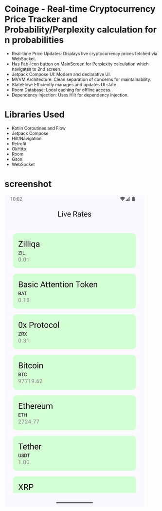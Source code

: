 # Coinage - Real-time Cryptocurrency Price Tracker and Probability/Perplexity calculation for n probabilities

*   Real-time Price Updates: Displays live cryptocurrency prices fetched via WebSocket.
*   Has Fab-Icon button on MainScreen for Perplexity calculation which navigates to 2nd screen.
*   Jetpack Compose UI: Modern and declarative UI.
*   MVVM Architecture: Clean separation of concerns for maintainability.
*   StateFlow: Efficiently manages and updates UI state.
*   Room Database: Local caching for offline access.
*   Dependency Injection: Uses Hilt for dependency injection.

# Libraries Used

*   Kotlin Coroutines and Flow
*   Jetpack Compose
*   Hilt/Navigation
*   Retrofit
*   OkHttp
*   Room
*   Gson
*   WebSocket
# screenshot 

![img.png](img.png)


